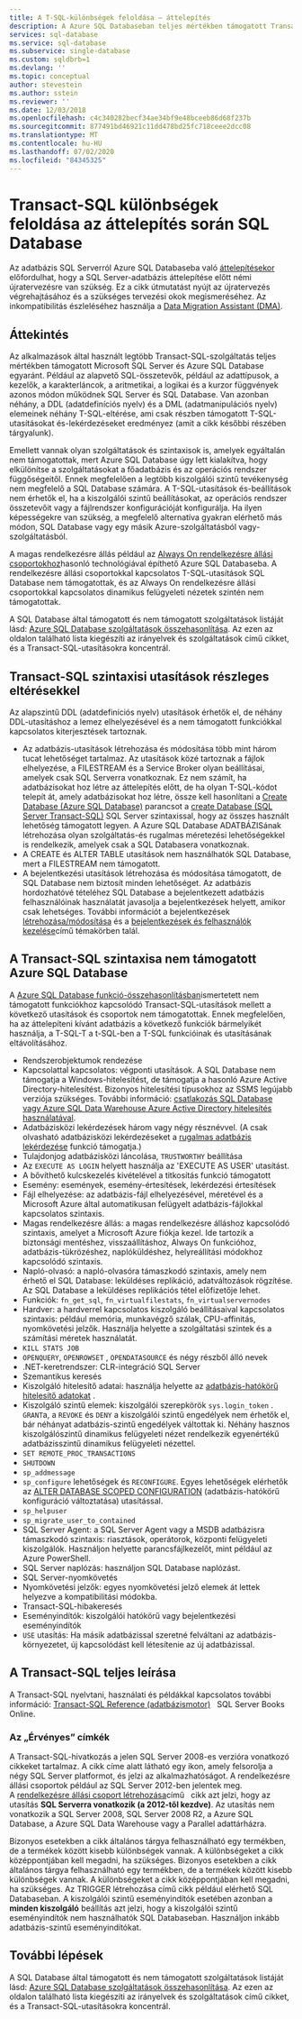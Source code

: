 ```yaml
---
title: A T-SQL-különbségek feloldása – áttelepítés
description: A Azure SQL Databaseban teljes mértékben támogatott Transact-SQL-utasítások.
services: sql-database
ms.service: sql-database
ms.subservice: single-database
ms.custom: sqldbrb=1
ms.devlang: ''
ms.topic: conceptual
author: stevestein
ms.author: sstein
ms.reviewer: ''
ms.date: 12/03/2018
ms.openlocfilehash: c4c340282becf34ae34bf9e48bceeb86d68f237b
ms.sourcegitcommit: 877491bd46921c11dd478bd25fc718ceee2dcc08
ms.translationtype: MT
ms.contentlocale: hu-HU
ms.lasthandoff: 07/02/2020
ms.locfileid: "84345325"
---
```

# <a name="resolving-transact-sql-differences-during-migration-to-sql-database"></a>Transact-SQL különbségek feloldása az áttelepítés során SQL Database

Az adatbázis SQL Serverról Azure SQL Databaseba való [áttelepítésekor](migrate-to-database-from-sql-server.md) előfordulhat, hogy a SQL Server-adatbázis áttelepítése előtt némi újratervezésre van szükség. Ez a cikk útmutatást nyújt az újratervezés végrehajtásához és a szükséges tervezési okok megismeréséhez. Az inkompatibilitás észleléséhez használja a [Data Migration Assistant (DMA)](https://www.microsoft.com/download/details.aspx?id=53595).

## <a name="overview"></a>Áttekintés

Az alkalmazások által használt legtöbb Transact-SQL-szolgáltatás teljes mértékben támogatott Microsoft SQL Server és Azure SQL Database egyaránt. Például az alapvető SQL-összetevők, például az adattípusok, a kezelők, a karakterláncok, a aritmetikai, a logikai és a kurzor függvények azonos módon működnek SQL Server és SQL Database. Van azonban néhány, a DDL (adatdefiníciós nyelv) és a DML (adatmanipulációs nyelv) elemeinek néhány T-SQL-eltérése, ami csak részben támogatott T-SQL-utasításokat és-lekérdezéseket eredményez (amit a cikk későbbi részében tárgyalunk).

Emellett vannak olyan szolgáltatások és szintaxisok is, amelyek egyáltalán nem támogatottak, mert Azure SQL Database úgy lett kialakítva, hogy elkülönítse a szolgáltatásokat a főadatbázis és az operációs rendszer függőségeitől. Ennek megfelelően a legtöbb kiszolgálói szintű tevékenység nem megfelelő a SQL Database számára. A T-SQL-utasítások és-beállítások nem érhetők el, ha a kiszolgálói szintű beállításokat, az operációs rendszer összetevőit vagy a fájlrendszer konfigurációját konfigurálja. Ha ilyen képességekre van szükség, a megfelelő alternatíva gyakran elérhető más módon, SQL Database vagy egy másik Azure-szolgáltatásból vagy-szolgáltatásból.

A magas rendelkezésre állás például az [Always On rendelkezésre állási csoportokhoz](https://docs.microsoft.com/sql/database-engine/availability-groups/windows/always-on-availability-groups-sql-server)hasonló technológiával építhető Azure SQL Databaseba. A rendelkezésre állási csoportokkal kapcsolatos T-SQL-utasítások SQL Database nem támogatottak, és az Always On rendelkezésre állási csoportokkal kapcsolatos dinamikus felügyeleti nézetek szintén nem támogatottak.

A SQL Database által támogatott és nem támogatott szolgáltatások listáját lásd: [Azure SQL Database szolgáltatások összehasonlítása](features-comparison.md). Az ezen az oldalon található lista kiegészíti az irányelvek és szolgáltatások című cikket, és a Transact-SQL-utasításokra koncentrál.

## <a name="transact-sql-syntax-statements-with-partial-differences"></a>Transact-SQL szintaxisi utasítások részleges eltérésekkel

Az alapszintű DDL (adatdefiníciós nyelv) utasítások érhetők el, de néhány DDL-utasításhoz a lemez elhelyezésével és a nem támogatott funkciókkal kapcsolatos kiterjesztések tartoznak.

- Az adatbázis-utasítások létrehozása és módosítása több mint három tucat lehetőséget tartalmaz. Az utasítások közé tartoznak a fájlok elhelyezése, a FILESTREAM és a Service Broker olyan beállításai, amelyek csak SQL Serverra vonatkoznak. Ez nem számít, ha adatbázisokat hoz létre az áttelepítés előtt, de ha olyan T-SQL-kódot telepít át, amely adatbázisokat hoz létre, össze kell hasonlítani a [Create Database (Azure SQL Database)](https://msdn.microsoft.com/library/dn268335.aspx) parancsot a [create Database (SQL Server Transact-SQL)](https://msdn.microsoft.com/library/ms176061.aspx) SQL Server szintaxissal, hogy az összes használt lehetőség támogatott legyen. A Azure SQL Database ADATBÁZISának létrehozása olyan szolgáltatás-és rugalmas méretezési lehetőségekkel is rendelkezik, amelyek csak a SQL Databasera vonatkoznak.
- A CREATE és ALTER TABLE utasítások nem használhatók SQL Database, mert a FILESTREAM nem támogatott.
- A bejelentkezési utasítások létrehozása és módosítása támogatott, de SQL Database nem biztosít minden lehetőséget. Az adatbázis hordozhatóvé tételéhez SQL Database a bejelentkezett adatbázis felhasználóinak használatát javasolja a bejelentkezések helyett, amikor csak lehetséges. További információt a bejelentkezések [létrehozása/módosítása](https://docs.microsoft.com/sql/t-sql/statements/alter-login-transact-sql) és a [bejelentkezések és felhasználók kezelése](logins-create-manage.md)című témakörben talál.

## <a name="transact-sql-syntax-not-supported-in-azure-sql-database"></a>A Transact-SQL szintaxisa nem támogatott Azure SQL Database

A [Azure SQL Database funkció-összehasonlításban](features-comparison.md)ismertetett nem támogatott funkciókhoz kapcsolódó Transact-SQL-utasítások mellett a következő utasítások és csoportok nem támogatottak. Ennek megfelelően, ha az áttelepíteni kívánt adatbázis a következő funkciók bármelyikét használja, a T-SQL-T a t-SQL-ben a T-SQL funkcióinak és utasításának eltávolításához.

- Rendszerobjektumok rendezése
- Kapcsolattal kapcsolatos: végponti utasítások. A SQL Database nem támogatja a Windows-hitelesítést, de támogatja a hasonló Azure Active Directory-hitelesítést. Bizonyos hitelesítési típusokhoz az SSMS legújabb verziója szükséges. További információ: [csatlakozás SQL Database vagy Azure SQL Data Warehouse Azure Active Directory hitelesítés használatával](authentication-aad-overview.md).
- Adatbázisközi lekérdezések három vagy négy résznévvel. (A csak olvasható adatbázisközi lekérdezéseket a [rugalmas adatbázis lekérdezése](elastic-query-overview.md) funkció támogatja.)
- Tulajdonjog adatbázisközi láncolása, `TRUSTWORTHY` beállítása
- Az `EXECUTE AS LOGIN` helyett használja az 'EXECUTE AS USER' utasítást.
- A bővíthető kulcskezelés kivételével a titkosítás funkció támogatott
- Esemény: események, esemény-értesítések, lekérdezési értesítések
- Fájl elhelyezése: az adatbázis-fájl elhelyezésével, méretével és a Microsoft Azure által automatikusan felügyelt adatbázis-fájlokkal kapcsolatos szintaxis.
- Magas rendelkezésre állás: a magas rendelkezésre álláshoz kapcsolódó szintaxis, amelyet a Microsoft Azure fiókja kezel. Ide tartozik a biztonsági mentéshez, visszaállításhoz, Always On funkcióhoz, adatbázis-tükrözéshez, naplóküldéshez, helyreállítási módokhoz kapcsolódó szintaxis.
- Napló-olvasó: a napló-olvasóra támaszkodó szintaxis, amely nem érhető el SQL Database: leküldéses replikáció, adatváltozások rögzítése. Az SQL Database a leküldéses replikációs tétel előfizetője lehet.
- Funkciók: `fn_get_sql`, `fn_virtualfilestats`, `fn_virtualservernodes`
- Hardver: a hardverrel kapcsolatos kiszolgáló beállításaival kapcsolatos szintaxis: például memória, munkavégző szálak, CPU-affinitás, nyomkövetési jelzők. Használja helyette a szolgáltatási szintek és a számítási méretek használatát.
- `KILL STATS JOB`
- `OPENQUERY`, `OPENROWSET` , `OPENDATASOURCE` és négy részből álló nevek
- .NET-keretrendszer: CLR-integráció SQL Server
- Szemantikus keresés
- Kiszolgáló hitelesítő adatai: használja helyette az [adatbázis-hatókörű hitelesítő adatokat](https://msdn.microsoft.com/library/mt270260.aspx) .
- Kiszolgáló szintű elemek: kiszolgálói szerepkörök `sys.login_token` . `GRANT`a, a `REVOKE` és `DENY` a kiszolgálói szintű engedélyek nem érhetők el, bár néhányat adatbázis-szintű engedélyek váltottak ki. Néhány hasznos kiszolgálószintű dinamikus felügyeleti nézet rendelkezik egyenértékű adatbázisszintű dinamikus felügyeleti nézettel.
- `SET REMOTE_PROC_TRANSACTIONS`
- `SHUTDOWN`
- `sp_addmessage`
- `sp_configure` lehetőségek és `RECONFIGURE`. Egyes lehetőségek elérhetők az [ALTER DATABASE SCOPED CONFIGURATION](https://msdn.microsoft.com/library/mt629158.aspx) (adatbázis-hatókörű konfiguráció változtatása) utasítással.
- `sp_helpuser`
- `sp_migrate_user_to_contained`
- SQL Server Agent: a SQL Server Agent vagy a MSDB adatbázisra támaszkodó szintaxis: riasztások, operátorok, központi felügyeleti kiszolgálók. Használjon helyette parancsfájlkezelőt, mint például az Azure PowerShell.
- SQL Server naplózás: használjon SQL Database naplózást.
- SQL Server-nyomkövetés
- Nyomkövetési jelzők: egyes nyomkövetési jelző elemek át lettek helyezve a kompatibilitási módokba.
- Transact-SQL-hibakeresés
- Eseményindítók: kiszolgálói hatókörű vagy bejelentkezési eseményindítók
- `USE` utasítás: Ha másik adatbázissal szeretné felváltani az adatbázis-környezetet, új kapcsolódást kell létesítenie az új adatbázissal.

## <a name="full-transact-sql-reference"></a>A Transact-SQL teljes leírása

A Transact-SQL nyelvtani, használati és példákkal kapcsolatos további információ: [Transact-SQL Reference (adatbázismotor)](https://msdn.microsoft.com/library/bb510741.aspx)   SQL Server Books Online.

### <a name="about-the-applies-to-tags"></a>Az „Érvényes” címkék

A Transact-SQL-hivatkozás a jelen SQL Server 2008-es verzióra vonatkozó cikkeket tartalmaz. A cikk címe alatt látható egy ikon, amely felsorolja a négy SQL Server platformot, és jelzi az alkalmazhatóságot. A rendelkezésre állási csoportok például az SQL Server 2012-ben jelentek meg. A [rendelkezésre állási csoport létrehozása](https://msdn.microsoft.com/library/ff878399.aspx)című   cikk azt jelzi, hogy az utasítás **SQL Serverra vonatkozik (a 2012-től kezdve)**. Az utasítás nem vonatkozik a SQL Server 2008, SQL Server 2008 R2, a Azure SQL Database, a Azure SQL Data Warehouse vagy a Parallel adattárházra.

Bizonyos esetekben a cikk általános tárgya felhasználható egy termékben, de a termékek között kisebb különbségek vannak. A különbségeket a cikk középpontjában kell megadni, ha szükséges. Bizonyos esetekben a cikk általános tárgya felhasználható egy termékben, de a termékek között kisebb különbségek vannak. A különbségeket a cikk középpontjában kell megadni, ha szükséges. Az TRIGGER létrehozása című cikk például elérhető SQL Databaseban. A kiszolgálói szintű eseményindítók esetében azonban a **minden kiszolgáló** beállítás azt jelzi, hogy a kiszolgálói szintű eseményindítók nem használhatók SQL Databaseban. Használjon inkább adatbázis-szintű eseményindítókat.

## <a name="next-steps"></a>További lépések

A SQL Database által támogatott és nem támogatott szolgáltatások listáját lásd: [Azure SQL Database szolgáltatások összehasonlítása](features-comparison.md). Az ezen az oldalon található lista kiegészíti az irányelvek és szolgáltatások című cikket, és a Transact-SQL-utasításokra koncentrál.

